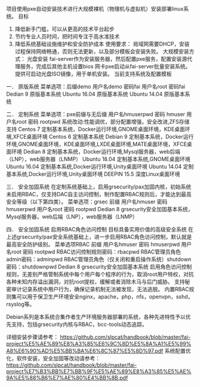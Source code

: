 项目使用pxe自动安装技术进行大规模裸机（物理机与虚拟机）安装部署linux系统。
目标
1.	降低新手门槛，可以从更高的技术平台起步
2.	节约专业人员时间，把时间专注于高水准技术
3.	降低系统基础设施维护和安全防护成本
使用要求：
局域网需要DHCP，安装过程保持网络畅通，否则无法更新，以及部分模板会安装失败。
大规模安装方式： 光盘安装 fai-server作为安装服务器，然后配置pxe服务，配置安装源代理服务，完成后其他主机设置bios 网卡pxe启动从fai-server批量安装系统。
提供可启动光盘ISO镜像，用于单机安装。
当前支持系统及配置模板
 
一．	原版系统 
菜单选项：后缀demo 用户名demo 密码fai 用户名root 密码fai
Dedian 9 原版基本系统
Ubuntu 16.04 原版基本系统
Ubuntu 14.04 原版基本系统

二．	定制系统
菜单选项：pxe前缀与无后缀 用户名hmuserpwd 密码 hmuser 用户名root 密码 rootpwd 系统改动:性能调优，部分配置增强，安全改进,ZFS存储支持
Centos 7 定制基本系统，Docker运行环境,GNOME桌面环境，KDE桌面环境,XFCE桌面环境
Centos 6 定制基本系统
Debian 9 定制基本系统，Docker运行环境,GNOME桌面环境，KDE桌面环境,LXDE桌面环境,MATE桌面环境，XFCE桌面环境
Dedian 8 定制基本系统，Docker运行环境,Mysql服务器，web后端（LNP），web服务器（LNMP）
Ubuntu 18.04 定制基本系统,GNOME桌面环境
Ubuntu 16.04 定制基本系统,Docker运行环境,Unity桌面环境
Ubuntu 14.04 定制基本系统,Docker运行环境,Unity桌面环境
DEEPIN 15.5 深度Linux桌面环境

三．	安全加固系统
在定制系统基础上，启用grsecurity/pax加固内核，初始系统未启用RBAC，仅支持DAC自主访问控制，制作配置RBAC规则后，才能达到最高安全等级（以下第四类）。
菜单选项：grsec 前缀 
用户名hmuser 密码 hmuserpwd 用户名root 密码 rootpwd
Dedian 8 grsecurity安全加固基本系统，Mysql服务器，web后端（LNP），web服务器（LNMP）

四．	安全加固系统 启用RBAC角色访问控制 目标具备实用价值的高级安全系统
在上述grsecurity/pax安全系统基础上，进一步启用RBAC角色访问控制，默认就是最高安全防护级别。
菜单选项RBAC 前缀
 用户名hmuser 密码 hmuserpwd 用户名root 密码 rootpwd
   RBAC访问控制规则密码：rbacpwd
   RBAC管理员角色admin密码：adminpwd
   RBAC管理员角色（仅关闭和重启操作系统）shutdown密码：shutdownpwd
   Dedian 8 grsecurity安全加固基本系统 启用角色访问控制规则，无差别严格管制系统中每个用户每个程序的行为，取消root用户特权，对抗各种未知内存溢出漏洞，对抗root提权，缓解或者消除木马与后门威胁。
支持秘密审计记录系统中用户行为，确保记录机制无法被发现，无法逃脱。
内置RBAC规则集可以用于保卫生产环境安全nginx，apache，php，nfs，openvpn，sshd，rsyslog等。

Debian系列是本系统合集作者生产环境服务器部署的系统，各种先进特性予以优先支持，包括grsecurity内核与RBAC，bcc-tools动态追踪。

详细安装步骤请参考：
https://github.com/slpcat/handbook/blob/master/fai-project%E5%AE%89%E8%A3%85%E6%9C%8D%E5%8A%A1%E5%99%A8%E6%90%AD%E5%BB%BA%E6%8C%87%E5%8D%97.pdf
系统配置优化，软件安装，安全加固等改动请参考：
https://github.com/slpcat/handbook/blob/master/fai-project%E7%B3%BB%E7%BB%9F%E5%AE%89%E8%A3%85%E5%AE%9A%E5%88%B6%E7%AE%80%E4%BB%8B.pdf
